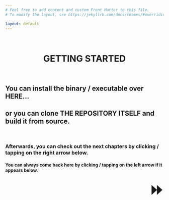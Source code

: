 ```yaml
---
# Feel free to add content and custom Front Matter to this file.
# To modify the layout, see https://jekyllrb.com/docs/themes/#overriding-theme-defaults

layout: default
---
```


<style>
	a {
    text-decoration: none;
		font-weight: bold;
	}
	.center_text {
		text-align: center;
	}
	.arrows {
		font-size: 50px;
	}
</style>

<!--<code class="language-plaintext highlighter-rouge"-->

<br>

<h1 class="center_text"><a href="index.html">GETTING STARTED</a></h1>

<br>

<h2>You can install the binary / executable over <a href="https://github.com/JumperBot/Unsafe-4-Bit/releases/latest">HERE</a>...</h2>
<h2>or you can clone <a href="https://github.com/JumperBot/Unsafe-4-Bit/">THE REPOSITORY ITSELF</a> and build it from source.</h2>

<br>

<h3>Afterwards, you can check out the next chapters by clicking / tapping on the right arrow below.</h3>
<h4>You can always come back here by clicking / tapping on the left arrow if it appears below.</h4>

<!--<a href="./" class="arrows" style="float: left;">⏪️</a>-->
<a href="hello_world.html" class="arrows" style="float: right;">⏩</a>
